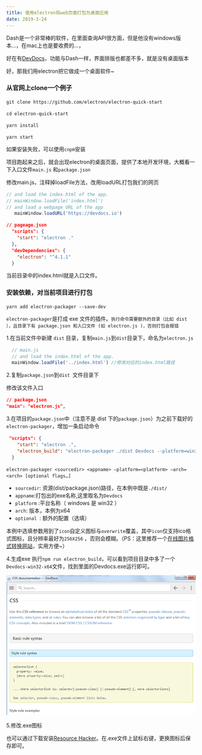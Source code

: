 ```yaml
---
title: 使用electron将web页面打包为桌面应用
date: 2019-3-24
---
```


Dash是一个非常棒的软件，在里面查询API很方面，但是他没有windows版本...，在mac上也是要收费的...，

好在有[DevDocs](<https://devdocs.io/>)，功能与Dash一样，界面排版也都差不多，就是没有桌面版本

好，那我们用electron把它做成一个桌面软件~

<!-- more -->

### 从官网上clone一个例子

`git clone https://github.com/electron/electron-quick-start`

`cd electron-quick-start`

`yarn install`

`yarn start`

如果安装失败，可以使用`cnpm`安装

项目跑起来之后，就会出现electron的桌面页面，提供了本地开发环境，大概看一下入口文件`main.js` 和`package.json`

修改main.js，注释掉loadFile方法，改用loadURL打包我们的网页

```js
// and load the index.html of the app.
// mainWindow.loadFile('index.html')
// and load a webpage URL of the app
   mainWindow.loadURL('https://devdocs.io')
```

```json
// pageage.json
  "scripts": {
    "start": "electron ."
  },
  "devDependencies": {
    "electron": "^4.1.1"
  }
```

当前目录中的index.html就是入口文件。

### 安装依赖，对当前项目进行打包

`yarn add electron-packager --save-dev`

`electron-packager`是打成 exe 文件的插件。`执行命令需要额外的目录（比如 dist ），且目录下有 package.json 和入口文件 (如 electron.js )，否则打包会报错`

1.在当前文件中新建 `dist` 目录，复制`main.js`到`dist`目录下，命名为`electron.js`

```js
  // main.js
  // and load the index.html of the app.
  mainWindow.loadFile('../index.html') //修改对应的index.html路径
```

2.复制`package.json`到`dist `文件目录下

修改该文件入口

```json
// package.json
"main": "electron.js",
```

3.在项目的`package.json`中（注意不是 dist 下的`package.json`）为之前下载好的`electron-packager`，增加一条启动命令

```json
 "scripts": {
    "start": "electron .",
    "electron_build": "electron-packager ./dist Devdocs --platform=win32 --arch=x64 -icon=./icon/icon.ico --overwrite"   
  }
```

`electron-packager <sourcedir> <appname> –platform=<platform> –arch=<arch> [optional flags…]`

- `sourcedir`: 资源(dist/package.json)路径，在本例中既是`./dist/`
- `appname`:打包出的exe名称,这里取名为`Devdocs`
- `platform` :平台名称（ windows 是 win32 ）
- `arch`: 版本，本例为x64
- `optional `: 额外的配置（选填）

本例中选填参数用到了`icon`自定义图标与`overwrite`覆盖，其中`icon`仅支持ico格式图标，且分辨率最好为`256X256` ，否则会模糊。（PS：这里推荐一个[在线图片格式转换网站](https://image.online-convert.com/convert-to-ico)，实用方便~）

4.生成exe
执行`npm run electron_build`，可以看到项目目录中多了一个`Devdocs-win32-x64`文件，找到里面的Devdocs.exe运行即可。

![1553427234902](https://github.com/zp961214/Blog/blob/master/design/1553427234902.png)

5.修改.exe图标

也可以通过下载安装[Resource Hacker](https://link.jianshu.com/?t=http%3A%2F%2Fwww.angusj.com%2Fresourcehacker%2F)。在.exe文件上鼠标右键，更换图标后保存即可。

